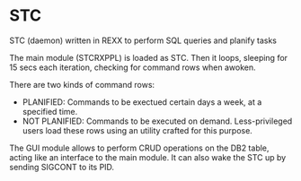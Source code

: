 STC
===

STC (daemon) written in REXX to perform SQL queries and planify tasks

The main module (STCRXPPL) is loaded as STC. Then it loops, sleeping for 15 secs each iteration,
checking for command rows when awoken.

There are two kinds of command rows:

- PLANIFIED: Commands to be exectued certain days a week, at a specified time.
- NOT PLANIFIED: Commands to be executed on demand. Less-privileged users load these rows using 
an utility crafted for this purpose.

The GUI module allows to perform CRUD operations on the DB2 table, acting like an interface to the main module.
It can also wake the STC up by sending SIGCONT to its PID.
